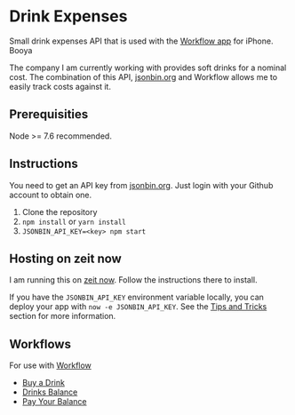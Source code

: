 # Drink Expenses

Small drink expenses API that is used with the [Workflow app][WF] for iPhone. Booya

The company I am currently working with provides soft drinks for a nominal cost. The combination of this API, [jsonbin.org][jsonbin] and Workflow allows me to easily track costs against it.

## Prerequisities 

Node >= 7.6 recommended.

## Instructions

You need to get an API key from [jsonbin.org][jsonbin]. Just login with your Github account to obtain one.

1. Clone the repository
2. `npm install` or `yarn install`
3. `JSONBIN_API_KEY=<key> npm start`

## Hosting on zeit now

I am running this on [zeit now][now]. Follow the instructions there to install.

If you have the `JSONBIN_API_KEY` environment variable locally, you can deploy your app with `now -e JSONBIN_API_KEY`. See the [Tips and Tricks](https://zeit.co/docs/features/env-and-secrets#tips-&-tricks) section for more information.

## Workflows

For use with [Workflow][WF]

* [Buy a Drink][wf1]
* [Drinks Balance][wf2]
* [Pay Your Balance][wf3]

[jsonbin]:https://jsonbin.org
[WF]:https://workflow.is
[now]:https://zeit.co/now
[wf1]:https://github.com/ryanlewis/drink-expenses/blob/master/workflows/Buy%20A%20Drink.wflow
[wf2]:https://github.com/ryanlewis/drink-expenses/blob/master/workflows/Drinks%20Balance.wflow
[wf3]:https://github.com/ryanlewis/drink-expenses/blob/master/workflows/Pay%20Your%20Balance.wflow
